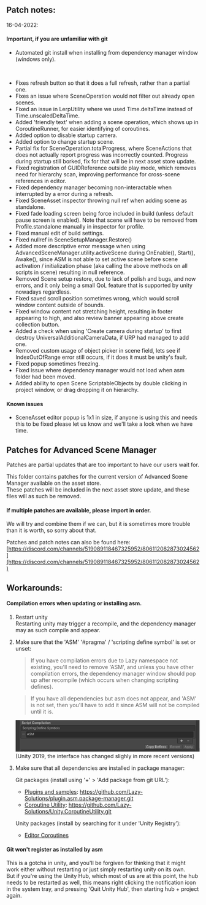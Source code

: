 ## Patch notes:
16-04-2022:

#### Important, if you are unfamiliar with git
- Automated git install when installing from dependency manager window (windows only). 
</br>

- Fixes refresh button so that it does a full refresh, rather than a partial one.
- Fixes an issue where SceneOperation would not filter out already open scenes.
- Fixed an issue in LerpUtility where we used Time.deltaTime instead of Time.unscaledDeltaTime.
- Added 'friendly text' when adding a scene operation, which shows up in CoroutineRunner, for easier identifying of coroutines.
- Added option to disable startup camera.
- Added option to change startup scene.
- Partial fix for SceneOperation.totalProgress, where SceneActions that does not actually report progress was incorrectly counted. Progress during startup still borked, fix for that will be in next asset store update.
- Fixed registration of GUIDReference outside play mode, which removes need for hierarchy scan, improving performance for cross-scene references in editor.
- Fixed dependency manager becoming non-interactable when interrupted by a error during a refresh.
- Fixed SceneAsset inspector throwing null ref when adding scene as standalone.
- Fixed fade loading screen being force included in build (unless default pause screen is enabled). Note that scene will have to be removed from Profile.standalone manually in inspector for profile.
- Fixed manual edit of build settings.
- Fixed nullref in SceneSetupManager.Restore()
- Added more descriptive error message when using AdvancedSceneManager.utility.activeScene during OnEnable(), Start(), Awake(), since ASM is not able to set active scene before scene activation / initialization phase (aka calling the above methods on all scripts in scene) resulting in null reference. 
- Removed Scene setup restore, due to lack of polish and bugs, and now errors, and it only being a small QoL feature that is supported by unity nowadays regardless.
- Fixed saved scroll position sometimes wrong, which would scroll window content outside of bounds.
- Fixed window content not stretching height, resulting in footer appearing to high, and also review banner appearing above create collection button.
- Added a check when using 'Create camera during startup' to first destroy UniversalAdditionalCameraData, if URP had managed to add one.
- Removed custom usage of object picker in scene field, lets see if IndexOutOfRange error still occurs, if it does it must be unity's fault.
- Fixed popup sometimes freezing.
- Fixed issue where dependency manager would not load when asm folder had been moved. 
- Added ability to open Scene ScriptableObjects by double clicking in project window, or drag dropping it on hierarchy. 

#### Known issues
- SceneAsset editor popup is 1x1 in size, if anyone is using this and needs this to be fixed please let us know and we'll take a look when we have time. 

## Patches for Advanced Scene Manager

Patches are partial updates that are too important to have our users wait for.

This folder contains patches for the current version of Advanced Scene Manager available on the asset store.\
These patches will be included in the next asset store update, and these files will as such be removed.

#### If multiple patches are available, please import in order.
We will try and combine them if we can, but it is sometimes more trouble than it is worth, so sorry about that.

Patches and patch notes can also be found here:\
[https://discord.com/channels/519089118467325952/806112082873024562](https://discord.com/channels/519089118467325952/806112082873024562)

## Workarounds:
 #### Compilation errors when updating or installing asm.
 
1. Restart unity\
   Restarting unity may trigger a recompile, and the dependency manager may as such compile and appear.
 
2. Make sure that the 'ASM' '#pragma' / 'scripting define symbol' is set or unset:
    
    > If you have compilation errors due to Lazy namespace not existing, you'll need to remove 'ASM', and unless you have other compilation errors, the dependency manager window should pop up after recompile (which occurs when changing scripting defines).
    
    > If you have all dependencies but asm does not appear, and 'ASM' is not set, then you'll have to add it since ASM will not be compiled until it is.
    
    ![](https://raw.githubusercontent.com/Lazy-Solutions/AdvancedSceneManager/main/docs/image/scripting%20define%20symbols.png)\
    (Unity 2019, the interface has changed slighly in more recent versions)
    
3. Make sure that all dependencies are installed in package manager:
 
     Git packages (install using '+' > 'Add package from git URL'):

      * [Plugins and samples](https://github.com/Lazy-Solutions/plugin.asm.package-manager): https://github.com/Lazy-Solutions/plugin.asm.package-manager.git
      * [Coroutine Utility](https://github.com/Lazy-Solutions/Unity.CoroutineUtility): https://github.com/Lazy-Solutions/Unity.CoroutineUtility.git
   
      Unity packages (install by searching for it under 'Unity Registry'):

      * [Editor Coroutines](https://docs.unity3d.com/Manual/com.unity.editorcoroutines.html)
    
 #### Git won't register as installed by asm
 This is a gotcha in unity, and you'll be forgiven for thinking that it might work either without restarting or just simply restarting unity on its own.\
 But if you're using the Unity Hub, which most of us are at this point, the hub needs to be restarted as well, this means right clicking the notification icon in the system tray, and pressing 'Quit Unity Hub', then starting hub + project again.
